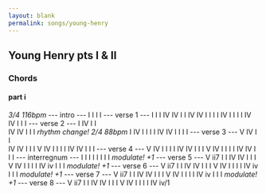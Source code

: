 ```yaml
---
layout: blank
permalink: songs/young-henry
---
```


Young Henry pts I & II
----------------------

### Chords ###

#### part i ####

*3/4   116bpm*
    --- intro ---
    I   I   I   I
    --- verse 1 ---
    I   I   I   IV  IV  I   I
    IV  IV  I   I   I
    I   IV  I   I   I   I
    IV  IV  I   I   I
    --- verse 2 ---
    I   IV  I   I   
    IV  IV  I   I   I
*rhythm change!   2/4   88bpm*
    I   IV  I   I   I   I
    IV  IV  I   I   I   I
    --- verse 3 ---
    V   IV  I   I  
    IV  IV  I   I   I
    V   IV  I   I   I   I
    IV  IV  I   I   I
    --- verse 4 ---
    V   IV  I   I   I   I
    IV  IV  I   I   I
    V   IV  I   I   I   I
    IV  IV  I   I   I
    --- interregnum ---
    I   I   I   I
    I   I   I   I
*modulate! +1*
    --- verse 5 ---
    V   ii7 I   I
    IV  IV  I   I   I
    V   IV  I   I   I   I
    IV  iv  I   I   I
*modulate! +1*
    --- verse 6 ---
    V   ii7 I   I
    IV  IV  I   I   I
    V   IV  I   I   I   I
    IV  iv  I   I   I
*modulate! +1*
    --- verse 7 ---
    V   ii7 I   I
    IV  IV  I   I   I
    V   IV  I   I   I   I
    IV  iv  I   I   I
*modulate! +1*
    --- verse 8 ---
    V   ii7 I   I
    IV  IV  I   I   I
    V   IV  I   I   I   I
    IV  iv/1  <I>
